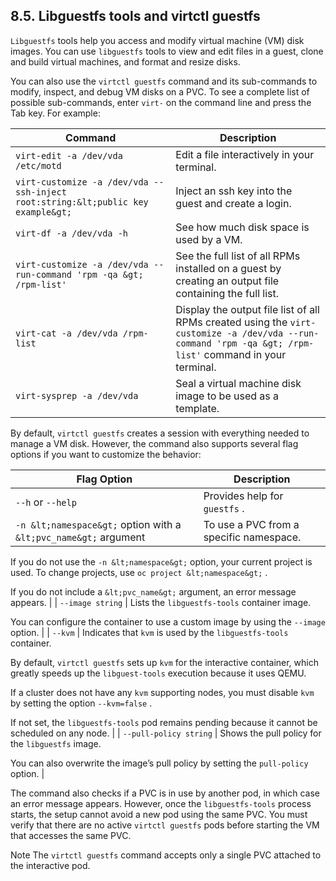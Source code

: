 ## 8.5. Libguestfs tools and virtctl guestfs




 `Libguestfs` tools help you access and modify virtual machine (VM) disk images. You can use `libguestfs` tools to view and edit files in a guest, clone and build virtual machines, and format and resize disks.

You can also use the `virtctl guestfs` command and its sub-commands to modify, inspect, and debug VM disks on a PVC. To see a complete list of possible sub-commands, enter `virt-` on the command line and press the Tab key. For example:

| Command | Description |
| --- | --- |
|  `virt-edit -a /dev/vda /etc/motd` | Edit a file interactively in your terminal. |
|  `virt-customize -a /dev/vda --ssh-inject root:string:&lt;public key example&gt;` | Inject an ssh key into the guest and create a login. |
|  `virt-df -a /dev/vda -h` | See how much disk space is used by a VM. |
|  `virt-customize -a /dev/vda --run-command 'rpm -qa &gt; /rpm-list'` | See the full list of all RPMs installed on a guest by creating an output file containing the full list. |
|  `virt-cat -a /dev/vda /rpm-list` | Display the output file list of all RPMs created using the `virt-customize -a /dev/vda --run-command 'rpm -qa &gt; /rpm-list'` command in your terminal. |
|  `virt-sysprep -a /dev/vda` | Seal a virtual machine disk image to be used as a template. |


By default, `virtctl guestfs` creates a session with everything needed to manage a VM disk. However, the command also supports several flag options if you want to customize the behavior:

| Flag Option | Description |
| --- | --- |
|  `--h` or `--help` | Provides help for `guestfs` . |
|  `-n &lt;namespace&gt;` option with a `&lt;pvc_name&gt;` argument | To use a PVC from a specific namespace.

If you do not use the `-n &lt;namespace&gt;` option, your current project is used. To change projects, use `oc project &lt;namespace&gt;` .

If you do not include a `&lt;pvc_name&gt;` argument, an error message appears. |
|  `--image string` | Lists the `libguestfs-tools` container image.

You can configure the container to use a custom image by using the `--image` option. |
|  `--kvm` | Indicates that `kvm` is used by the `libguestfs-tools` container.

By default, `virtctl guestfs` sets up `kvm` for the interactive container, which greatly speeds up the `libguest-tools` execution because it uses QEMU.

If a cluster does not have any `kvm` supporting nodes, you must disable `kvm` by setting the option `--kvm=false` .

If not set, the `libguestfs-tools` pod remains pending because it cannot be scheduled on any node. |
|  `--pull-policy string` | Shows the pull policy for the `libguestfs` image.

You can also overwrite the image’s pull policy by setting the `pull-policy` option. |


The command also checks if a PVC is in use by another pod, in which case an error message appears. However, once the `libguestfs-tools` process starts, the setup cannot avoid a new pod using the same PVC. You must verify that there are no active `virtctl guestfs` pods before starting the VM that accesses the same PVC.

Note
The `virtctl guestfs` command accepts only a single PVC attached to the interactive pod.



